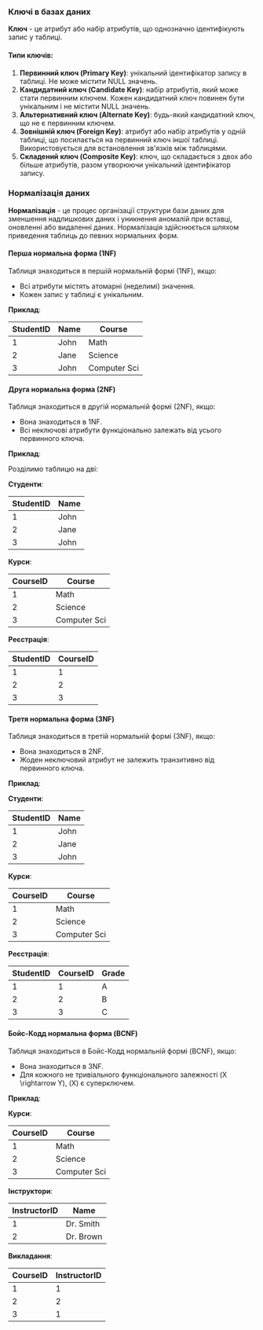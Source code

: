 
### Ключі в базах даних

**Ключ** - це атрибут або набір атрибутів, що однозначно ідентифікують запис у таблиці.

#### Типи ключів:

1. **Первинний ключ (Primary Key)**: унікальний ідентифікатор запису в таблиці. Не може містити NULL значень.
2. **Кандидатний ключ (Candidate Key)**: набір атрибутів, який може стати первинним ключем. Кожен кандидатний ключ повинен бути унікальним і не містити NULL значень.
3. **Альтернативний ключ (Alternate Key)**: будь-який кандидатний ключ, що не є первинним ключем.
4. **Зовнішній ключ (Foreign Key)**: атрибут або набір атрибутів у одній таблиці, що посилається на первинний ключ іншої таблиці. Використовується для встановлення зв'язків між таблицями.
5. **Складений ключ (Composite Key)**: ключ, що складається з двох або більше атрибутів, разом утворюючи унікальний ідентифікатор запису.

### Нормалізація даних

**Нормалізація** - це процес організації структури бази даних для зменшення надлишкових даних і уникнення аномалій при вставці, оновленні або видаленні даних. Нормалізація здійснюється шляхом приведення таблиць до певних нормальних форм.

#### Перша нормальна форма (1NF)

Таблиця знаходиться в першій нормальній формі (1NF), якщо:
- Всі атрибути містять атомарні (неделимі) значення.
- Кожен запис у таблиці є унікальним.

**Приклад**: 

| StudentID | Name | Course       |
|-----------|------|--------------|
| 1         | John | Math         |
| 2         | Jane | Science      |
| 3         | John | Computer Sci |

#### Друга нормальна форма (2NF)

Таблиця знаходиться в другій нормальній формі (2NF), якщо:
- Вона знаходиться в 1NF.
- Всі неключові атрибути функціонально залежать від усього первинного ключа.

**Приклад**: 

Розділимо таблицю на дві:

**Студенти**:

| StudentID | Name |
|-----------|------|
| 1         | John |
| 2         | Jane |
| 3         | John |

**Курси**:

| CourseID | Course         |
|----------|----------------|
| 1        | Math           |
| 2        | Science        |
| 3        | Computer Sci   |

**Реєстрація**:

| StudentID | CourseID |
|-----------|----------|
| 1         | 1        |
| 2         | 2        |
| 3         | 3        |

#### Третя нормальна форма (3NF)

Таблиця знаходиться в третій нормальній формі (3NF), якщо:
- Вона знаходиться в 2NF.
- Жоден неключовий атрибут не залежить транзитивно від первинного ключа.

**Приклад**: 

**Студенти**:

| StudentID | Name |
|-----------|------|
| 1         | John |
| 2         | Jane |
| 3         | John |

**Курси**:

| CourseID | Course         |
|----------|----------------|
| 1        | Math           |
| 2        | Science        |
| 3        | Computer Sci   |

**Реєстрація**:

| StudentID | CourseID | Grade |
|-----------|----------|-------|
| 1         | 1        | A     |
| 2         | 2        | B     |
| 3         | 3        | C     |

#### Бойс-Кодд нормальна форма (BCNF)

Таблиця знаходиться в Бойс-Кодд нормальній формі (BCNF), якщо:
- Вона знаходиться в 3NF.
- Для кожного не тривіального функціонального залежності \(X \rightarrow Y\), \(X\) є суперключем.

**Приклад**:

**Курси**:

| CourseID | Course         |
|----------|----------------|
| 1        | Math           |
| 2        | Science        |
| 3        | Computer Sci   |

**Інструктори**:

| InstructorID | Name |
|--------------|------|
| 1            | Dr. Smith |
| 2            | Dr. Brown |

**Викладання**:

| CourseID | InstructorID |
|----------|--------------|
| 1        | 1            |
| 2        | 2            |
| 3        | 1            |
